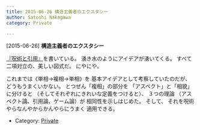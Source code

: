 ```yaml
---
title: 2015-06-26 構造主義者のエクスタシー
author: Satoshi Nakagawa
category: Private

---
```


[2015-06-26] **構造主義者のエクスタシー** 

 [『呪術と引用』](/~satoshi/anthrop/works/articles/magic.html)を書いている。
湧き水のようにアイデアが湧いてくる。
すべて二項対立の、美しい図式だ。
にやにや。

<!--more-->

 これまでは《単相→複相→単相》を
基本アイデアとして考察していたのだが、
どうもうまくいかない。
とつぜん「複相」の部分を
「アスペクト」と「相貌」に分けると
（そしてそれぞれにきれいな定義をつけると）、
３つの理論
（アスペクト論、引用論、ゲーム論）が
相同性を示しはじめた。
そして、
それを呪術やらなんやからかんやらにうまく
適用できる。

- Category: [Private](https://merapano.github.io/categories.html#Private)

